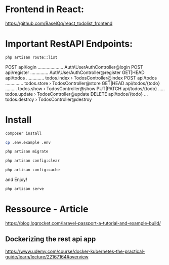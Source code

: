 # Frontend in React:
https://github.com/BaselQq/react_todolist_frontend

# Important RestAPI Endpoints:
```bash
php artisan route::list
```

POST            api/login .................... Auth\UserAuthController@login
POST            api/register .............. Auth\UserAuthController@register
GET|HEAD        api/todos .............. todos.index › TodosController@index
POST            api/todos .............. todos.store › TodosController@store
GET|HEAD        api/todos/{todo} ......... todos.show › TodosController@show
PUT|PATCH       api/todos/{todo} ..... todos.update › TodosController@update
DELETE          api/todos/{todo} ... todos.destroy › TodosController@destroy


# Install
```bash
composer install
```

```bash
cp .env.example .env
```

```bash
php artisan migrate
```

```bash
php artisan config:clear
```

```bash
php artisan config:cache
```

and Enjoy!
```bash
php artisan serve
```

# Ressource - Article
https://blog.logrocket.com/laravel-passport-a-tutorial-and-example-build/

## Dockerizing the rest api app
https://www.udemy.com/course/docker-kubernetes-the-practical-guide/learn/lecture/22167164#overview
